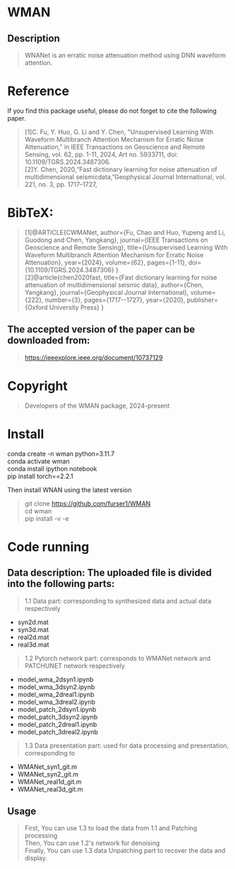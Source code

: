 WMAN
==
Description                
--
>WNANet is an erratic noise attenuation method using DNN waveform attention.  

Reference
==
If you find this package useful, please do not forget to cite the following paper.
>[1]C. Fu, Y. Huo, G. Li and Y. Chen, "Unsupervised Learning With Waveform Multibranch Attention Mechanism for Erratic Noise Attenuation," in IEEE Transactions on Geoscience and Remote Sensing, vol. 62, pp. 1-11, 2024, Art no. 5933711, doi: 10.1109/TGRS.2024.3487306.<br>
[2]Y. Chen, 2020,“Fast dictionary learning for noise attenuation of multidimensional seismicdata,”Geophysical Journal International, vol. 221, no. 3, pp. 1717–1727, 


BibTeX:
==
>[1]@ARTICLE{CWMANet,
  author={Fu, Chao and Huo, Yupeng and Li, Guodong and Chen, Yangkang},
  journal={IEEE Transactions on Geoscience and Remote Sensing}, 
  title={Unsupervised Learning With Waveform Multibranch Attention Mechanism for Erratic Noise Attenuation}, 
  year={2024},
  volume={62},
  pages={1-11},
  doi={10.1109/TGRS.2024.3487306}
  }<br>
  [2]@article{chen2020fast,
  title={Fast dictionary learning for noise attenuation of multidimensional seismic data},
  author={Chen, Yangkang},
  journal={Geophysical Journal International},
  volume={222},
  number={3},
  pages={1717--1727},
  year={2020},
  publisher={Oxford University Press}
}

The accepted version of the paper can be downloaded from:
--
>https://ieeexplore.ieee.org/document/10737129

Copyright
==
>Developers of the WMAN package, 2024-present

Install
==
conda create -n wman python=3.11.7 <br>
conda activate wman <br>
conda install ipython notebook <br>
pip install torch==2.2.1 <br>

Then install WNAN using the latest version
>git clone https://github.com/furser1/WMAN <br>
cd wman <br>
pip install -v -e <br>

Code running 
==
Data description: The uploaded file is divided into the following parts:
--
> 1.1 Data part: corresponding to synthesized data and actual data respectively
* syn2d.mat<br>
* syn3d.mat<br>
* real2d.mat<br>
* real3d.mat<br>
> 1.2 Pytorch network part: corresponds to WMANet network and PATCHUNET network respectively
* model_wma_2dsyn1.ipynb<br>
* model_wma_3dsyn2.ipynb<br>
* model_wma_2dreal1.ipynb<br>
* model_wma_3dreal2.ipynb<br>
* model_patch_2dsyn1.ipynb<br>
* model_patch_3dsyn2.ipynb<br>
* model_patch_2dreal1.ipynb<br>
* model_patch_3dreal2.ipynb<br>
> 1.3 Data presentation part: used for data processing and presentation, corresponding to
* WMANet_syn1_git.m 
* WMANet_syn2_git.m
* WMANet_real1d_git.m
* WMANet_real3d_git.m
  
 Usage
---
>  First, You can use 1.3 to load the data from 1.1 and Patching processing<br>
>  Then, You can use 1.2's network for denoising<br>
>   Finally, You can use 1.3 data Unpatching part to recover the data and display.<br>
